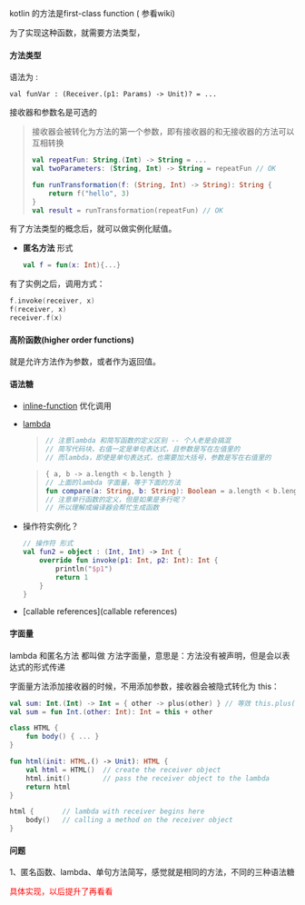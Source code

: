 kotlin 的方法是first-class function ( 参看wiki)

为了实现这种函数，就需要方法类型，



#### 方法类型

语法为 :  

`val funVar : (Receiver.(p1: Params) -> Unit)? = ...`

接收器和参数名是可选的  

> 接收器会被转化为方法的第一个参数，即有接收器的和无接收器的方法可以互相转换
>
> ```kotlin
> val repeatFun: String.(Int) -> String = ...
> val twoParameters: (String, Int) -> String = repeatFun // OK
> 
> fun runTransformation(f: (String, Int) -> String): String {
>     return f("hello", 3)
> }
> val result = runTransformation(repeatFun) // OK
> ```



有了方法类型的概念后，就可以做实例化赋值。  

- **匿名方法** 形式

    ```kotlin
    val f = fun(x: Int){...}
    ```

    

有了实例之后，调用方式：

```kotlin
f.invoke(receiver, x) 
f(receiver, x)
receiver.f(x)  
```



#### 高阶函数\(higher order functions\)

就是允许方法作为参数，或者作为返回值。



#### 语法糖

- [inline-function]() 优化调用

- [lambda]()

    > ```kotlin
    > // 注意lambda 和简写函数的定义区别 -- 个人老是会搞混  
    > // 简写代码块，右值一定是单句表达式，且参数是写在左值里的  
    > // 而lambda，即使是单句表达式，也需要加大括号，参数是写在右值里的    
    > ```

    > ```kotlin
    > { a, b -> a.length < b.length }
    > // 上面的lambda 字面量，等于下面的方法
    > fun compare(a: String, b: String): Boolean = a.length < b.length
    > // 注意单行函数的定义，但是如果是多行呢？
    > // 所以理解成编译器会帮忙生成函数  
    > ```

- 操作符实例化？

  ```kotlin
  // 操作符 形式
  val fun2 = object : (Int, Int) -> Int {
      override fun invoke(p1: Int, p2: Int): Int {
          println("$p1")
          return 1
      }
  }
  ```

- [callable references](callable references)



#### 字面量

lambda 和匿名方法 都叫做 方法字面量，意思是：方法没有被声明，但是会以表达式的形式传递    

字面量方法添加接收器的时候，不用添加参数，接收器会被隐式转化为 this：  

```kotlin
val sum: Int.(Int) -> Int = { other -> plus(other) } // 等效 this.plus() 
val sum = fun Int.(other: Int): Int = this + other  
```

```kotlin
class HTML {
    fun body() { ... }
}

fun html(init: HTML.() -> Unit): HTML {
    val html = HTML()  // create the receiver object
    html.init()        // pass the receiver object to the lambda
    return html
}

html {       // lambda with receiver begins here
    body()   // calling a method on the receiver object
}
```





#### 问题

1、匿名函数、lambda、单句方法简写，感觉就是相同的方法，不同的三种语法糖

<font color = red>具体实现，以后提升了再看看</font>